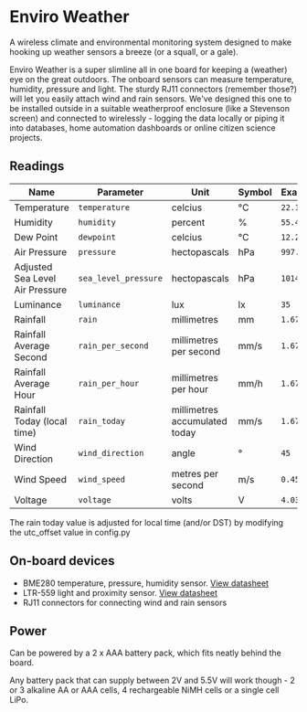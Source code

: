 # Enviro Weather

A wireless climate and environmental monitoring system designed to make hooking up weather sensors a breeze (or a squall, or a gale).

Enviro Weather is a super slimline all in one board for keeping a (weather) eye on the great outdoors. The onboard sensors can measure temperature, humidity, pressure and light. The sturdy RJ11 connectors (remember those?) will let you easily attach wind and rain sensors. We've designed this one to be installed outside in a suitable weatherproof enclosure (like a Stevenson screen) and connected to wirelessly - logging the data locally or piping it into databases, home automation dashboards or online citizen science projects.

## Readings

|Name|Parameter|Unit|Symbol|Example|
|---|---|---|---|---|
|Temperature|`temperature`|celcius|°C|`22.11`|
|Humidity|`humidity`|percent|%|`55.42`|
|Dew Point|`dewpoint`|celcius|°C|`12.21`|
|Air Pressure|`pressure`|hectopascals|hPa|`997.16`|
|Adjusted Sea Level Air Pressure|`sea_level_pressure`|hectopascals|hPa|`1014.06`|
|Luminance|`luminance`|lux|lx|`35`|
|Rainfall|`rain`|millimetres|mm|`1.674`|
|Rainfall Average Second|`rain_per_second`|millimetres per second|mm/s|`1.674`|
|Rainfall Average Hour|`rain_per_hour`|millimetres per hour|mm/h|`1.674`|
|Rainfall Today (local time)|`rain_today`|millimetres accumulated today|mm/s|`1.674`|
|Wind Direction|`wind_direction`|angle|°|`45`|
|Wind Speed|`wind_speed`|metres per second|m/s|`0.45`|
|Voltage|`voltage`|volts|V|`4.035`|

The rain today value is adjusted for local time (and/or DST) by modifying the utc_offset value in config.py

## On-board devices

- BME280 temperature, pressure, humidity sensor. [View datasheet](https://www.bosch-sensortec.com/media/boschsensortec/downloads/datasheets/bst-bme280-ds002.pdf)
- LTR-559 light and proximity sensor. [View datasheet](https://optoelectronics.liteon.com/upload/download/ds86-2013-0003/ltr-559als-01_ds_v1.pdf)
- RJ11 connectors for connecting wind and rain sensors

## Power

Can be powered by a 2 x AAA battery pack, which fits neatly behind the board.

Any battery pack that can supply between 2V and 5.5V will work though - 2 or 3 alkaline AA or AAA cells, 4 rechargeable NiMH cells or a single cell LiPo.
